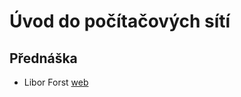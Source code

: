 ﻿# Úvod do počítačových sítí   
## Přednáška  
- Libor Forst [web](https://www.ms.mff.cuni.cz/~forst/)  